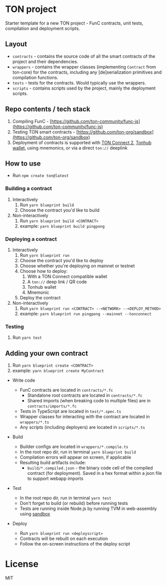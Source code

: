 # TON project

Starter template for a new TON project - FunC contracts, unit tests, compilation and deployment scripts.

## Layout

-   `contracts` - contains the source code of all the smart contracts of the project and their dependencies.
-   `wrappers` - contains the wrapper classes (implementing `Contract` from ton-core) for the contracts, including any [de]serialization primitives and compilation functions.
-   `tests` - tests for the contracts. Would typically use the wrappers.
-   `scripts` - contains scripts used by the project, mainly the deployment scripts.   

## Repo contents / tech stack
1. Compiling FunC - [https://github.com/ton-community/func-js](https://github.com/ton-community/func-js)
2. Testing TON smart contracts - [https://github.com/ton-org/sandbox](https://github.com/ton-org/sandbox)
3. Deployment of contracts is supported with [TON Connect 2](https://github.com/ton-connect/), [Tonhub wallet](https://tonhub.com/), using mnemonics, or via a direct `ton://` deeplink

## How to use
* Run `npm create ton@latest`

### Building a contract
1. Interactively
   1. Run `yarn blueprint build`
   2. Choose the contract you'd like to build
1. Non-interactively
   1. Run `yarn blueprint build <CONTRACT>`
   2. example: `yarn blueprint build pingpong`

### Deploying a contract
1. Interactively
   1. Run `yarn blueprint run`
   2. Choose the contract you'd like to deploy
   3. Choose whether you're deploying on mainnet or testnet
   4. Choose how to deploy:
      1. With a TON Connect compatible wallet
      2. A `ton://` deep link / QR code
      3. Tonhub wallet
      4. Mnemonic
   5. Deploy the contract
2. Non-interactively
   1. Run `yarn blueprint run <CONTRACT> --<NETWORK> --<DEPLOY_METHOD>`
   2. example: `yarn blueprint run pingpong --mainnet --tonconnect`

### Testing
1. Run `yarn test`

## Adding your own contract
1. Run `yarn blueprint create <CONTRACT>`
2. example: `yarn blueprint create MyContract`

* Write code
  * FunC contracts are located in `contracts/*.fc`
    * Standalone root contracts are located in `contracts/*.fc`
    * Shared imports (when breaking code to multiple files) are in `contracts/imports/*.fc`
  * Tests in TypeScript are located in `test/*.spec.ts`
  * Wrapper classes for interacting with the contract are located in `wrappers/*.ts`
  * Any scripts (including deployers) are located in `scripts/*.ts`

* Build
  * Builder configs are located in `wrappers/*.compile.ts`
  * In the root repo dir, run in terminal `yarn blueprint build`
  * Compilation errors will appear on screen, if applicable
  * Resulting build artifacts include:
    * `build/*.compiled.json` - the binary code cell of the compiled contract (for deployment). Saved in a hex format within a json file to support webapp imports

* Test
  * In the root repo dir, run in terminal `yarn test`
  * Don't forget to build (or rebuild) before running tests
  * Tests are running inside Node.js by running TVM in web-assembly using [sandbox](https://github.com/ton-org/sandbox)

* Deploy
  * Run `yarn blueprint run <deployscript>`
  * Contracts will be rebuilt on each execution
  * Follow the on-screen instructions of the deploy script
  
# License
MIT
